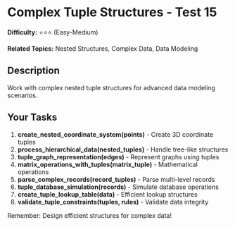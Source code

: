 # Complex Tuple Structures - Test 15

**Difficulty:** ⭐⭐⭐ (Easy-Medium)

**Related Topics:** Nested Structures, Complex Data, Data Modeling

## Description

Work with complex nested tuple structures for advanced data modeling scenarios.

## Your Tasks

1. **create_nested_coordinate_system(points)** - Create 3D coordinate tuples
2. **process_hierarchical_data(nested_tuples)** - Handle tree-like structures
3. **tuple_graph_representation(edges)** - Represent graphs using tuples
4. **matrix_operations_with_tuples(matrix_tuple)** - Mathematical operations
5. **parse_complex_records(record_tuples)** - Parse multi-level records
6. **tuple_database_simulation(records)** - Simulate database operations
7. **create_tuple_lookup_table(data)** - Efficient lookup structures
8. **validate_tuple_constraints(tuples, rules)** - Validate data integrity

Remember: Design efficient structures for complex data!
